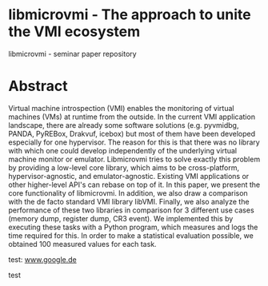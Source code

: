 # libmicrovmi - The approach to unite the VMI ecosystem

libmicrovmi - seminar paper repository

# Abstract

Virtual machine introspection (VMI) enables the monitoring of virtual machines (VMs) at runtime from the outside.
In the current VMI application landscape, there are already some software solutions (e.g. pyvmidbg, PANDA, PyREBox, Drakvuf, icebox) but most of them have been developed especially for one hypervisor.
The reason for this is that there was no library with which one could develop independently of the underlying virtual machine monitor or emulator.
Libmicrovmi tries to solve exactly this problem by providing a low-level core library, which aims to be cross-platform, hypervisor-agnostic, and emulator-agnostic. Existing VMI applications or other higher-level API's can rebase on top of it.
In this paper, we present the core functionality of libmicrovmi. 
In addition, we also draw a comparison with the de facto standard VMI library libVMI.
Finally, we also analyze the performance of these two libraries in comparison for 3 different use cases (memory dump, register dump, CR3 event). We implemented this by executing these tasks with a Python program, which measures and logs the time required for this. In order to make a statistical evaluation possible, we obtained 100 measured values for each task.

test: www.google.de

test

